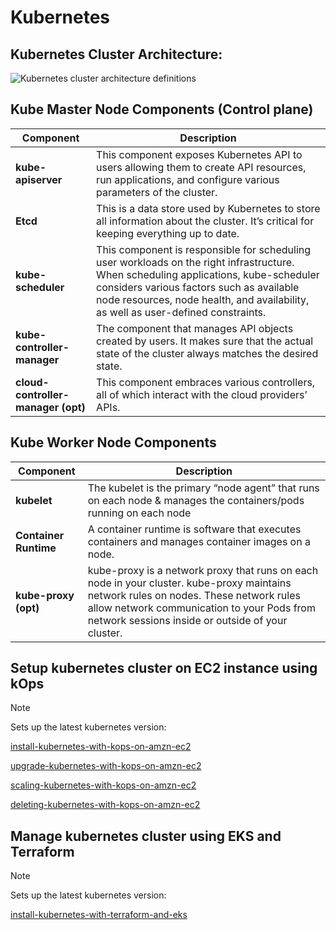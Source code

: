 # Kubernetes

## Kubernetes Cluster Architecture:

![Kubernetes cluster architecture definitions](https://kubernetes.io/images/docs/kubernetes-cluster-architecture.svg)

## Kube Master Node Components (Control plane)

| Component                          | Description                                                                                                                                                                                                                                                           |
| ---------------------------------- | --------------------------------------------------------------------------------------------------------------------------------------------------------------------------------------------------------------------------------------------------------------------- |
| **kube-apiserver**                 | This component exposes Kubernetes API to users allowing them to create API resources, run applications, and configure various parameters of the cluster.                                                                                                              |
| **Etcd**                           | This is a data store used by Kubernetes to store all information about the cluster. It’s critical for keeping everything up to date.                                                                                                                                  |
| **kube-scheduler**                 | This component is responsible for scheduling user workloads on the right infrastructure. When scheduling applications, kube-scheduler considers various factors such as available node resources, node health, and availability, as well as user-defined constraints. |
| **kube-controller-manager**        | The component that manages API objects created by users. It makes sure that the actual state of the cluster always matches the desired state.                                                                                                                         |
| **cloud-controller-manager (opt)** | This component embraces various controllers, all of which interact with the cloud providers’ APIs.                                                                                                                                                                    |

## Kube Worker Node Components

| Component             | Description                                                                                                                                                                                                                              |
| --------------------- | ---------------------------------------------------------------------------------------------------------------------------------------------------------------------------------------------------------------------------------------- |
| **kubelet**           | The kubelet is the primary “node agent” that runs on each node & manages the containers/pods running on each node                                                                                                                        |
| **Container Runtime** | A container runtime is software that executes containers and manages container images on a node.                                                                                                                                         |
| **kube-proxy (opt)**  | kube-proxy is a network proxy that runs on each node in your cluster. kube-proxy maintains network rules on nodes. These network rules allow network communication to your Pods from network sessions inside or outside of your cluster. |

<!-- markdown-link-check-disable -->

## Setup kubernetes cluster on EC2 instance using kOps

> [!NOTE]
> Sets up the latest kubernetes version:
>
> [install-kubernetes-with-kops-on-amzn-ec2](https://github.com/ashuhatkar/ashulearn-provisioning-kubernetes-on-prod-systems/blob/develop/01-install/install-kubernetes-with-kops-on-amzn-ec2.md)
>
> [upgrade-kubernetes-with-kops-on-amzn-ec2](https://github.com/ashuhatkar/ashulearn-provisioning-kubernetes-on-prod-systems/blob/develop/02-upgrade/upgrade-kubernetes-with-kops-on-amzn-ec2.md)
>
> [scaling-kubernetes-with-kops-on-amzn-ec2](https://github.com/ashuhatkar/ashulearn-provisioning-kubernetes-on-prod-systems/blob/develop/03-scale/scaling-kubernetes-with-kops-on-amzn-ec2.md)
>
> [deleting-kubernetes-with-kops-on-amzn-ec2](https://github.com/ashuhatkar/ashulearn-provisioning-kubernetes-on-prod-systems/blob/develop/04-delete/deleting-kubernetes-with-kops-on-amzn-ec2.md)

## Manage kubernetes cluster using EKS and Terraform

<!-- markdown-link-check-enable -->

> [!NOTE]
> Sets up the latest kubernetes version:
>
> [install-kubernetes-with-terraform-and-eks](https://github.com/ashuhatkar/ashulearn-provisioning-kubernetes-on-prod-systems/blob/develop/01-install/install-kubernetes-with-terraform-eks-on-amzn.md)
